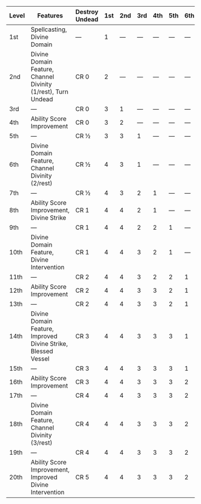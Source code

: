 | Level | Features                                                      | Destroy Undead | 1st     | 2nd     | 3rd     | 4th     | 5th     | 6th     | 7th     | 8th     | 9th     | 10th    |
|-------|---------------------------------------------------------------|----------------|---------|---------|---------|---------|---------|---------|---------|---------|---------|---------|
| 1st   | Spellcasting, Divine Domain                                   | &mdash;        | 1       | &mdash; | &mdash; | &mdash; | &mdash; | &mdash; | &mdash; | &mdash; | &mdash; | &mdash; |
| 2nd   | Divine Domain Feature, Channel Divinity (1/rest), Turn Undead | CR 0           | 2       | &mdash; | &mdash; | &mdash; | &mdash; | &mdash; | &mdash; | &mdash; | &mdash; | &mdash; |
| 3rd   | &mdash;                                                       | CR 0           | 3       | 1       | &mdash; | &mdash; | &mdash; | &mdash; | &mdash; | &mdash; | &mdash; | &mdash; |
| 4th   | Ability Score Improvement                                     | CR 0           | 3       | 2       | &mdash; | &mdash; | &mdash; | &mdash; | &mdash; | &mdash; | &mdash; | &mdash; |
| 5th   | &mdash;                                                       | CR &frac12;    | 3       | 3       | 1       | &mdash; | &mdash; | &mdash; | &mdash; | &mdash; | &mdash; | &mdash; |
| 6th   | Divine Domain Feature, Channel Divinity (2/rest)              | CR &frac12;    | 4       | 3       | 1       | &mdash; | &mdash; | &mdash; | &mdash; | &mdash; | &mdash; | &mdash; |
| 7th   | &mdash;                                                       | CR &frac12;    | 4       | 3       | 2       | 1       | &mdash; | &mdash; | &mdash; | &mdash; | &mdash; | &mdash; |
| 8th   | Ability Score Improvement, Divine Strike                      | CR 1           | 4       | 4       | 2       | 1       | &mdash; | &mdash; | &mdash; | &mdash; | &mdash; | &mdash; |
| 9th   | &mdash;                                                       | CR 1           | 4       | 4       | 2       | 2       | 1       | &mdash; | &mdash; | &mdash; | &mdash; | &mdash; |
| 10th  | Divine Domain Feature, Divine Intervention                    | CR 1           | 4       | 4       | 3       | 2       | 1       | &mdash; | &mdash; | &mdash; | &mdash; | &mdash; |
| 11th  | &mdash;                                                       | CR 2           | 4       | 4       | 3       | 2       | 2       | 1       | &mdash; | &mdash; | &mdash; | &mdash; |
| 12th  | Ability Score Improvement                                     | CR 2           | 4       | 4       | 3       | 3       | 2       | 1       | &mdash; | &mdash; | &mdash; | &mdash; |
| 13th  | &mdash;                                                       | CR 2           | 4       | 4       | 3       | 3       | 2       | 1       | 1       | &mdash; | &mdash; | &mdash; |
| 14th  | Divine Domain Feature, Improved Divine Strike, Blessed Vessel | CR 3           | 4       | 4       | 3       | 3       | 3       | 1       | 1       | &mdash; | &mdash; | &mdash; |
| 15th  | &mdash;                                                       | CR 3           | 4       | 4       | 3       | 3       | 3       | 1       | 1       | 1       | &mdash; | &mdash; |
| 16th  | Ability Score Improvement                                     | CR 3           | 4       | 4       | 3       | 3       | 3       | 2       | 1       | 1       | &mdash; | &mdash; |
| 17th  | &mdash;                                                       | CR 4           | 4       | 4       | 3       | 3       | 3       | 2       | 1       | 1       | 1       | &mdash; |
| 18th  | Divine Domain Feature, Channel Divinity (3/rest)              | CR 4           | 4       | 4       | 3       | 3       | 3       | 2       | 2       | 1       | 1       | &mdash; |
| 19th  | &mdash;                                                       | CR 4           | 4       | 4       | 3       | 3       | 3       | 2       | 2       | 1       | 1       | 1       |
| 20th  | Ability Score Improvement, Improved Divine Intervention       | CR 5           | 4       | 4       | 3       | 3       | 3       | 2       | 2       | 2       | 1       | 1       |
